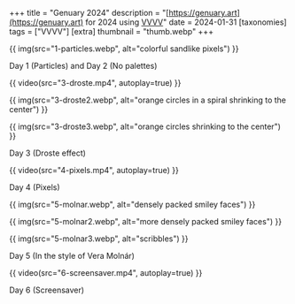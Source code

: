 +++
title = "Genuary 2024"
description = "[https://genuary.art](https://genuary.art) for 2024 using [VVVV](https://visualprogramming.net)"
date = 2024-01-31
[taxonomies]
tags = ["VVVV"]
[extra]
thumbnail = "thumb.webp"
+++

{{ img(src="1-particles.webp", alt="colorful sandlike pixels") }}

Day 1 (Particles) and Day 2 (No palettes)

{{ video(src="3-droste.mp4", autoplay=true) }}

{{ img(src="3-droste2.webp", alt="orange circles in a spiral shrinking to the center") }}

{{ img(src="3-droste3.webp", alt="orange circles shrinking to the center") }}

Day 3 (Droste effect)

{{ video(src="4-pixels.mp4", autoplay=true) }}

Day 4 (Pixels)

{{ img(src="5-molnar.webp", alt="densely packed smiley faces") }}

{{ img(src="5-molnar2.webp", alt="more densely packed smiley faces") }}

{{ img(src="5-molnar3.webp", alt="scribbles") }}

Day 5 (In the style of Vera Molnár)

{{ video(src="6-screensaver.mp4", autoplay=true) }}

Day 6 (Screensaver)
